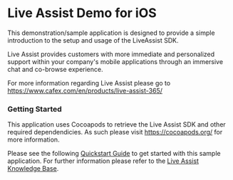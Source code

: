 # Live Assist Demo for iOS #

This demonstration/sample application is designed to provide a simple introduction
to the setup and usage of the LiveAssist SDK.

Live Assist provides customers with more immediate and personalized support within your company's
mobile applications through an immersive chat and co-browse experience.

For more information regarding Live Assist please go to https://www.cafex.com/en/products/live-assist-365/

### Getting Started ###
This application uses Cocoapods to retrieve the Live Assist SDK and other required dependendicies.
As such please visit https://cocoapods.org/ for more information.

Please see the following [Quickstart Guide](https://support.liveassistfor365.com/hc/en-us/articles/360006116714)
to get started with this sample application. For further information please refer to the [Live Assist Knowledge Base](https://support.liveassistfor365.com/hc/en-us/articles/360006210013).
